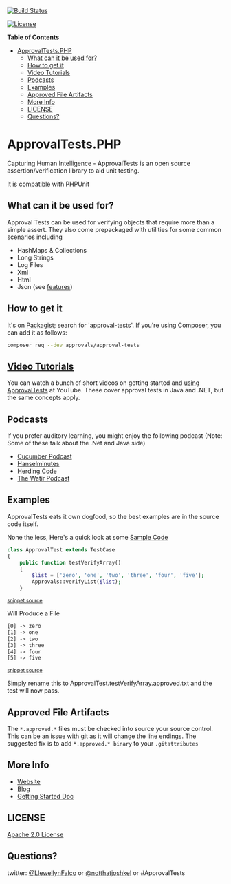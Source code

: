 <!--
This file was generate by MarkdownSnippets.
Source File: /README.source.md
To change this file edit the source file and then re-run the generation using either the dotnet global tool (https://github.com/SimonCropp/MarkdownSnippets#githubmarkdownsnippets) or using the api (https://github.com/SimonCropp/MarkdownSnippets#running-as-a-unit-test).
-->
[![Build Status](https://travis-ci.org/mattcan/approval-tests.svg?branch=master)](https://travis-ci.org/mattcan/approval-tests)

[![License](https://img.shields.io/badge/License-Apache%202.0-blue.svg)](https://opensource.org/licenses/Apache-2.0)

<!-- START doctoc generated TOC please keep comment here to allow auto update -->
<!-- DON'T EDIT THIS SECTION, INSTEAD RE-RUN doctoc TO UPDATE -->
**Table of Contents**  

- [ApprovalTests.PHP](#approvaltestsphp)
  - [What can it be used for?](#what-can-it-be-used-for)
  - [How to get it](#how-to-get-it)
  - [Video Tutorials](#video-tutorials)
  - [Podcasts](#podcasts)
  - [Examples](#examples)
  - [Approved File Artifacts](#approved-file-artifacts)
  - [More Info](#more-info)
  - [LICENSE](#license)
  - [Questions?](#questions)

<!-- END doctoc generated TOC please keep comment here to allow auto update -->

ApprovalTests.PHP
=================
Capturing Human Intelligence - ApprovalTests is an open source assertion/verification library to aid unit testing.

It is compatible with PHPUnit

What can it be used for?
---

Approval Tests can be used for verifying objects that require more than a simple assert. They also come prepackaged with utilities for some common scenarios including

- HashMaps & Collections
- Long Strings
- Log Files
- Xml
- Html
- Json (see [features](docs/features.md))

How to get it
---
It's on [Packagist](https://packagist.org/packages/approvals/approval-tests);
search for 'approval-tests'. If you're using Composer, you can add it as follows:

```sh
composer req --dev approvals/approval-tests
```

[Video Tutorials](http://www.youtube.com/playlist?list=PLFBA98F47156EFAA9&feature=view_all)
---

You can watch a bunch of short videos on getting started and [using ApprovalTests](http://www.youtube.com/playlist?list=PLFBA98F47156EFAA9&feature=view_all) at YouTube.
These cover approval tests in Java and .NET, but the same concepts apply.

Podcasts
---
If you prefer auditory learning, you might enjoy the following podcast (Note: Some of these talk about the .Net and Java side)

- [Cucumber Podcast](https://cucumber.io/blog/2017/01/26/approval-testing)
- [Hanselminutes](http://www.hanselminutes.com/360/approval-tests-with-llewellyn-falco)
- [Herding Code](http://www.developerfusion.com/media/122649/herding-code-117-llewellyn-falcon-on-approval-tests/)
- [The Watir Podcast](http://watirpodcast.com/podcast-53/)



Examples
---
ApprovalTests eats it own dogfood, so the best examples are in the source code itself.

None the less,  Here's a quick look at some
[Sample Code](https://github.com/approvals/ApprovalTests.php/blob/9ce5bbd043ea2720bdfe5bbdf25f23a225329485/tests/ApprovalTest.php#L8)

<!-- snippet: array_example -->
```php
class ApprovalTest extends TestCase
{
    public function testVerifyArray()
    {
        $list = ['zero', 'one', 'two', 'three', 'four', 'five'];
        Approvals::verifyList($list);
    }
```
<sup>[snippet source](/tests/ApprovalTest.php#L8-L16)</sup>
<!-- endsnippet -->

Will Produce a File

<!-- snippet: tests/approvals/ApprovalTest.testVerifyArray.approved.txt -->
```txt
[0] -> zero
[1] -> one
[2] -> two
[3] -> three
[4] -> four
[5] -> five

```
<sup>[snippet source](/tests/approvals/ApprovalTest.testVerifyArray.approved.txt#L1-L7)</sup>
<!-- endsnippet -->

Simply rename this to ApprovalTest.testVerifyArray.approved.txt and the test will now pass.

Approved File Artifacts
---

The `*.approved.*` files must be checked into source your source control.
This can be an issue with git as it will change the line endings.
The suggested fix is to add
`*.approved.* binary` to your `.gitattributes`

More Info
---

- [Website](http://approvaltests.sourceforge.net/)
- [Blog](http://blog.approvaltests.com/)
- [Getting Started Doc](https://github.com/approvals/ApprovalTests.Java/blob/master/build/resources/approval_tests/documentation/ApprovalTests%20-%20GettingStarted.md)


## LICENSE
[Apache 2.0 License](https://github.com/SignalR/SignalR/blob/master/LICENSE.md)


Questions?
---

twitter: [@LlewellynFalco](https://twitter.com/#!/llewellynfalco) or [@notthatjoshkel](https://twitter.com/notthatjoshkel) or #ApprovalTests
